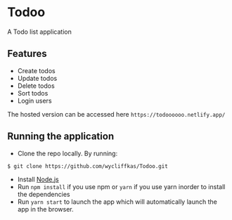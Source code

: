 # Todoo
A Todo list application

## Features
- Create todos
- Update todos
- Delete todos
- Sort todos
- Login users

The hosted version can be accessed here ```https://todoooooo.netlify.app/```

## Running the application
- Clone the repo locally. By running:
```
$ git clone https://github.com/wycliffkas/Todoo.git
```
- Install [Node.js](https://nodejs.org/en/)
- Run `npm install` if you use npm or `yarn` if you use yarn inorder to install the dependencies
- Run `yarn start` to launch the app which will automatically launch the app in the browser.
